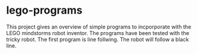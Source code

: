 # lego-programs
 
This project gives an overview of simple programs to incporporate with the LEGO mindstorms robot inventor. The programs have been tested with the tricky robot. The first program is line follwing. The robot will follow a black line. 

